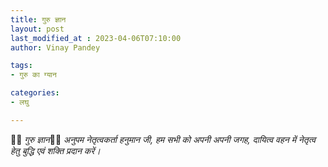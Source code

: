 ```yaml
---
title: गुरु ज्ञान
layout: post
last_modified_at : 2023-04-06T07:10:00
author: Vinay Pandey

tags:
- गुरु का ग्यान

categories:
- लघु

---
```


🙏🌷 *गुरु ज्ञान*🌷🙏
*अनुपम नेतृत्वकर्ता हनुमान जी, हम सभी को अपनी अपनी जगह, दायित्व वहन में नेतृत्व हेतु बुद्धि एवं शक्ति प्रदान करें।*
